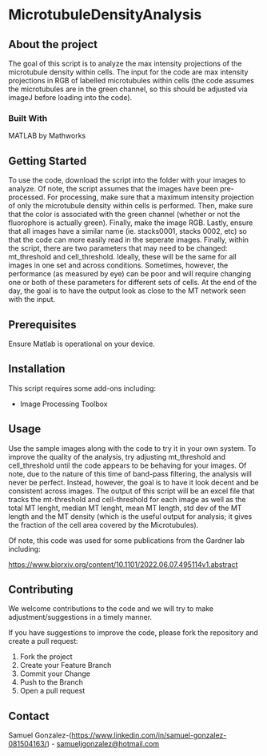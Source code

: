 # MicrotubuleDensityAnalysis
## About the project
The goal of this script is to analyze the max intensity projections of the microtubule density within cells. The input for the code are max intensity projections in RGB of labelled microtubules within cells (the code assumes the microtubules are in the green channel, so this should be adjusted via imageJ before loading into the code). 


### Built With
MATLAB by Mathworks

## Getting Started

To use the code, download the script into the folder with your images to analyze. Of note, the script assumes that the images have been pre-processed. For processing, make sure that a maximum intensity projection of only the microtubule density within cells is performed. Then, make sure that the color is associated with the green channel (whether or not the fluorophore is actually green). Finally, make the image RGB. Lastly, ensure that all images have a similar name (ie. stacks0001, stacks 0002, etc) so that the code can more easily read in the seperate images. Finally, within the script, there are two parameters that may need to be changed: mt_threshold and cell_threshold. Ideally, these will be the same for all images in one set and across conditions. Sometimes, however, the performance (as measured by eye) can be poor and will require changing one or both of these parameters for different sets of cells. At the end of the day, the goal is to have the output look as close to the MT network seen with the input. 

## Prerequisites

Ensure Matlab is operational on your device. 

## Installation

This script requires some add-ons including: 
- Image Processing Toolbox


## Usage

Use the sample images along with the code to try it in your own system. To improve the quality of the analysis, try adjusting mt_threshold and cell_threshold until the code appears to be behaving for your images. Of note, due to the nature of this time of band-pass filtering, the analysis will never be perfect. Instead, however, the goal is to have it look decent and be consistent across images. The output of this script will be an excel file that tracks the mt-threshold and cell-threshold for each image as well as the total MT lenght, median MT lenght, mean MT length, std dev of the MT length and the MT density (which is the useful output for analysis; it gives the fraction of the cell area covered by the Microtubules). 

Of note, this code was used for some publications from the Gardner lab including: 

https://www.biorxiv.org/content/10.1101/2022.06.07.495114v1.abstract 

## Contributing

We welcome contributions to the code and we will try to make adjustment/suggestions in a timely manner.

If you have suggestions to improve the code, please fork the repository and create a pull request: 

1. Fork the project
2. Create your Feature Branch
3. Commit your Change
4. Push to the Branch
5. Open a pull request


## Contact

Samuel Gonzalez-(https://www.linkedin.com/in/samuel-gonzalez-081504163/) - samueljgonzalez@hotmail.com



